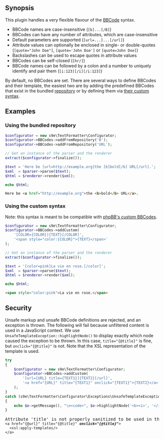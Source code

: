 ## Synopsis

This plugin handles a very flexible flavour of the [BBCode](http://en.wikipedia.org/wiki/BBCode) syntax.

 * BBCode names are case-insensitive (`[b]...[/B]`)
 * BBCodes can have any number of attributes, which are case-insensitive
 * Default parameters are supported (`[url=...]...[/url]`)
 * Attribute values can optionally be enclosed in single- or double-quotes (`[quote="John Doe"]`, `[quote='John Doe']` or `[quote=John Doe]`)
 * Backslashes can be used to escape quotes in attribute values
 * BBCodes can be self-closed (`[hr/]`)
 * BBCode names can be followed by a colon and a number to uniquely identify and pair them (`[i:123][/i][/i:123]`)

By default, no BBCodes are set. There are several ways to define BBCodes and their template, the easiest two are by adding the predefined BBCodes that exist in the bundled [repository](https://github.com/s9e/TextFormatter/blob/master/src/s9e/TextFormatter/Plugins/BBCodes/Configurator/repository.xml) or by defining them via [their custom syntax](https://github.com/s9e/TextFormatter/blob/master/docs/BBCodeMonkey.md).

## Examples

### Using the bundled repository

```php
$configurator = new s9e\TextFormatter\Configurator;
$configurator->BBCodes->addFromRepository('B');
$configurator->BBCodes->addFromRepository('URL');

// Get an instance of the parser and the renderer
extract($configurator->finalize());

$text = 'Here be [url=http://example.org]the [b]bold[/b] URL[/url].';
$xml  = $parser->parse($text);
$html = $renderer->render($xml);

echo $html;
```
```html
Here be <a href="http://example.org">the <b>bold</b> URL</a>.
```

### Using the custom syntax

Note: this syntax is meant to be compatible with [phpBB's custom BBCodes](https://www.phpbb.com/customise/db/custom_bbcodes-26/).

```php
$configurator = new s9e\TextFormatter\Configurator;
$configurator->BBCodes->addCustom(
	'[COLOR={COLOR}]{TEXT}[/COLOR]',
	'<span style="color:{COLOR}">{TEXT}</span>'
);

// Get an instance of the parser and the renderer
extract($configurator->finalize());

$text = '[color=pink]La vie en rose.[/color]';
$xml  = $parser->parse($text);
$html = $renderer->render($xml);

echo $html;
```
```html
<span style="color:pink">La vie en rose.</span>
```

## Security

Unsafe markup and unsafe BBCode definitions are rejected, and an exception is thrown. The following will fail because unfiltered content is used in a JavaScript context. We use `UnsafeTemplateException::highlightNode()` to display exactly which node caused the exception to be thrown. In this case, `title="{@title}"` is fine, but `onclick="{@title}"` is not. Note that the XSL representation of the template is used.

```php
try
{
	$configurator = new s9e\TextFormatter\Configurator;
	$configurator->BBCodes->addCustom(
		'[url={URL} title={TEXT1}]{TEXT2}[/url]',
		'<a href="{URL}" title="{TEXT1}" onclick="{TEXT1}">{TEXT2}</a>'
	);
}
catch (s9e\TextFormatter\Configurator\Exceptions\UnsafeTemplateException $e)
{
	echo $e->getMessage(), "\n<code>", $e->highlightNode('<b><i>', '</i></b>'), "</code>";
}
```
<pre>
Attribute 'title' is not properly sanitized to be used in this context
<code>&lt;a href=&quot;{@url}&quot; title=&quot;{@title}&quot; <b><i>onclick=&quot;{@title}&quot;</i></b>&gt;
  &lt;xsl:apply-templates/&gt;
&lt;/a&gt;</code>
</pre>